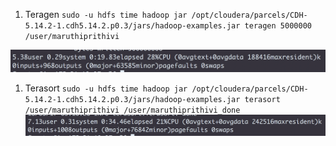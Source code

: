 1. Teragen
  `sudo -u hdfs time hadoop jar /opt/cloudera/parcels/CDH-5.14.2-1.cdh5.14.2.p0.3/jars/hadoop-examples.jar teragen 5000000 /user/maruthiprithivi`

  ![Teragen](teragen.png)

1. Terasort
  `sudo -u hdfs time hadoop jar /opt/cloudera/parcels/CDH-5.14.2-1.cdh5.14.2.p0.3/jars/hadoop-examples.jar terasort /user/maruthiprithivi /user/maruthiprithivi_done`
  ![Terasort](terasort.png)
